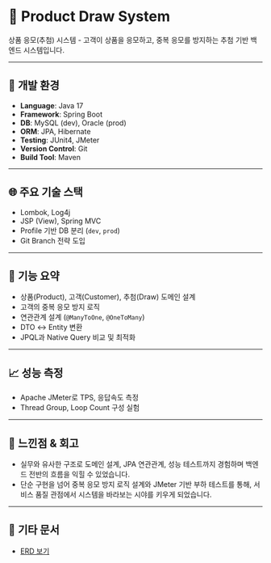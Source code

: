 # 🎯 Product Draw System

상품 응모(추첨) 시스템 - 고객이 상품을 응모하고, 중복 응모를 방지하는 추첨 기반 백엔드 시스템입니다.

---

## 🔧 개발 환경
- **Language**: Java 17
- **Framework**: Spring Boot
- **DB**: MySQL (dev), Oracle (prod)
- **ORM**: JPA, Hibernate
- **Testing**: JUnit4, JMeter
- **Version Control**: Git
- **Build Tool**: Maven

---

## 🌐 주요 기술 스택
- Lombok, Log4j
- JSP (View), Spring MVC
- Profile 기반 DB 분리 (`dev`, `prod`)
- Git Branch 전략 도입

---

## 📂 기능 요약
- 상품(Product), 고객(Customer), 추첨(Draw) 도메인 설계
- 고객의 중복 응모 방지 로직
- 연관관계 설계 (`@ManyToOne`, `@OneToMany`)
- DTO ↔ Entity 변환
- JPQL과 Native Query 비교 및 최적화

---

## 📈 성능 측정
- Apache JMeter로 TPS, 응답속도 측정
- Thread Group, Loop Count 구성 실험

---

## 📝 느낀점 & 회고
- 실무와 유사한 구조로 도메인 설계, JPA 연관관계, 성능 테스트까지 경험하며 백엔드 전반의 흐름을 익힐 수 있었습니다.
- 단순 구현을 넘어 중복 응모 방지 로직 설계와 JMeter 기반 부하 테스트를 통해, 서비스 품질 관점에서 시스템을 바라보는 시야를 키우게 되었습니다.

---

## 📑 기타 문서
- [ERD 보기](./image/ERD.png)
